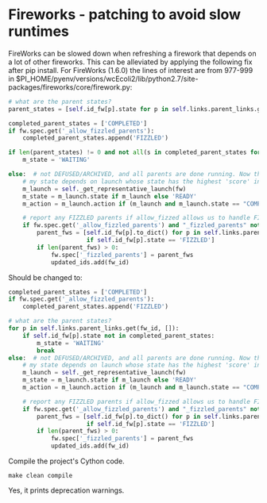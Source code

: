 Fireworks - patching to avoid slow runtimes
=======================================

FireWorks can be slowed down when refreshing a firework that depends on a lot of other fireworks. This can be alleviated by applying the following fix after pip install. For FireWorks (1.6.0) the lines of interest are from 977-999 in $PI_HOME/pyenv/versions/wcEcoli2/lib/python2.7/site-packages/fireworks/core/firework.py:

```python
# what are the parent states?
parent_states = [self.id_fw[p].state for p in self.links.parent_links.get(fw_id, [])]

completed_parent_states = ['COMPLETED']
if fw.spec.get('_allow_fizzled_parents'):
    completed_parent_states.append('FIZZLED')

if len(parent_states) != 0 and not all(s in completed_parent_states for s in parent_states):
    m_state = 'WAITING'

else:  # not DEFUSED/ARCHIVED, and all parents are done running. Now the state depends on the launch status
    # my state depends on launch whose state has the highest 'score' in STATE_RANKS
    m_launch = self._get_representative_launch(fw)
    m_state = m_launch.state if m_launch else 'READY'
    m_action = m_launch.action if (m_launch and m_launch.state == "COMPLETED") else None

    # report any FIZZLED parents if allow_fizzed allows us to handle FIZZLED jobs
    if fw.spec.get('_allow_fizzled_parents') and "_fizzled_parents" not in fw.spec:
        parent_fws = [self.id_fw[p].to_dict() for p in self.links.parent_links.get(fw_id, [])
                      if self.id_fw[p].state == 'FIZZLED']
        if len(parent_fws) > 0:
            fw.spec['_fizzled_parents'] = parent_fws
            updated_ids.add(fw_id)
```

Should be changed to:

```python
completed_parent_states = ['COMPLETED']
if fw.spec.get('_allow_fizzled_parents'):
    completed_parent_states.append('FIZZLED')

# what are the parent states?
for p in self.links.parent_links.get(fw_id, []):
    if self.id_fw[p].state not in completed_parent_states:
        m_state = 'WAITING'
        break
else:  # not DEFUSED/ARCHIVED, and all parents are done running. Now the state depends on the launch status
    # my state depends on launch whose state has the highest 'score' in STATE_RANKS
    m_launch = self._get_representative_launch(fw)
    m_state = m_launch.state if m_launch else 'READY'
    m_action = m_launch.action if (m_launch and m_launch.state == "COMPLETED") else None

    # report any FIZZLED parents if allow_fizzed allows us to handle FIZZLED jobs
    if fw.spec.get('_allow_fizzled_parents') and "_fizzled_parents" not in fw.spec:
        parent_fws = [self.id_fw[p].to_dict() for p in self.links.parent_links.get(fw_id, [])
                      if self.id_fw[p].state == 'FIZZLED']
        if len(parent_fws) > 0:
            fw.spec['_fizzled_parents'] = parent_fws
            updated_ids.add(fw_id)
```

Compile the project's Cython code.

    make clean compile

Yes, it prints deprecation warnings.
